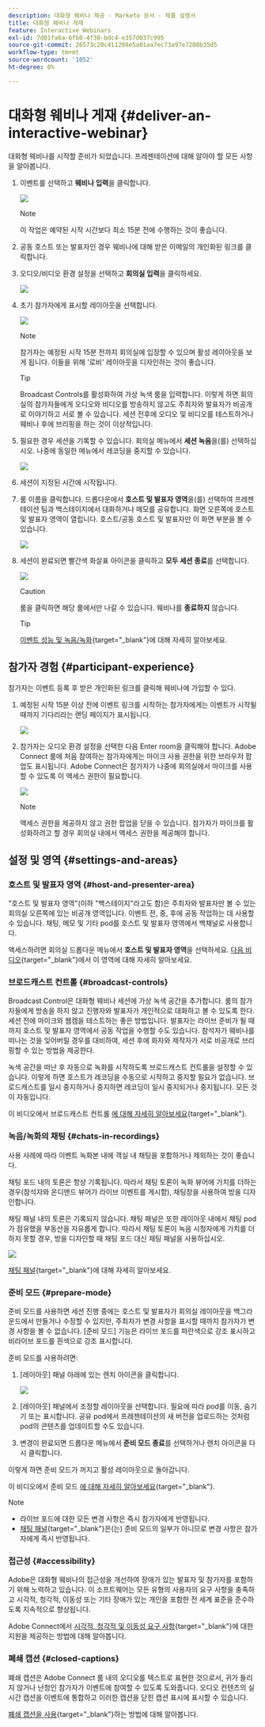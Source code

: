 ```yaml
---
description: 대화형 웨비나 제공 - Marketo 문서 - 제품 설명서
title: 대화형 웨비나 게재
feature: Interactive Webinars
exl-id: 7d01fa6a-6fb0-4f30-bdc4-e357d037c995
source-git-commit: 26573c20c411208e5a01aa7ec73a97e7208b35d5
workflow-type: tm+mt
source-wordcount: '1052'
ht-degree: 0%

---
```


# 대화형 웨비나 게재 {#deliver-an-interactive-webinar}

대화형 웨비나를 시작할 준비가 되었습니다. 프레젠테이션에 대해 알아야 할 모든 사항을 알아봅니다.

1. 이벤트를 선택하고 **웨비나 입력**&#x200B;을 클릭합니다.

   ![](assets/deliver-an-interactive-webinar-1.png)

   >[!NOTE]
   >
   >이 작업은 예약된 시작 시간보다 최소 15분 전에 수행하는 것이 좋습니다.

1. 공동 호스트 또는 발표자인 경우 웨비나에 대해 받은 이메일의 개인화된 링크를 클릭합니다.

1. 오디오/비디오 환경 설정을 선택하고 **회의실 입력**&#x200B;을 클릭하세요.

   ![](assets/deliver-an-interactive-webinar-2.png)

1. 초기 참가자에게 표시할 레이아웃을 선택합니다.

   ![](assets/deliver-an-interactive-webinar-3.png)

   >[!NOTE]
   >
   >참가자는 예정된 시작 15분 전까지 회의실에 입장할 수 있으며 활성 레이아웃을 보게 됩니다. 이들을 위해 &#39;로비&#39; 레이아웃을 디자인하는 것이 좋습니다.

   >[!TIP]
   >
   >Broadcast Controls를 활성화하여 가상 녹색 룸을 입력합니다. 이렇게 하면 회의실의 참가자들에게 오디오와 비디오를 방송하지 않고도 주최자와 발표자가 비공개로 이야기하고 서로 볼 수 있습니다. 세션 전후에 오디오 및 비디오를 테스트하거나 웨비나 후에 브리핑을 하는 것이 이상적입니다.

1. 필요한 경우 세션을 기록할 수 있습니다. 회의실 메뉴에서 **세션 녹음**&#x200B;을(를) 선택하십시오. 나중에 동일한 메뉴에서 레코딩을 중지할 수 있습니다.

   ![](assets/deliver-an-interactive-webinar-4.png)

1. 세션이 지정된 시간에 시작됩니다.

1. 룸 이름을 클릭합니다. 드롭다운에서 **호스트 및 발표자 영역**&#x200B;을(를) 선택하여 프레젠테이션 팀과 백스테이지에서 대화하거나 메모를 공유합니다. 화면 오른쪽에 호스트 및 발표자 영역이 열립니다. 호스트/공동 호스트 및 발표자만 이 화면 부분을 볼 수 있습니다.

   ![](assets/deliver-an-interactive-webinar-5.png)

1. 세션이 완료되면 빨간색 화살표 아이콘을 클릭하고 **모두 세션 종료**&#x200B;를 선택합니다.

   ![](assets/deliver-an-interactive-webinar-6.png)

   >[!CAUTION]
   >
   >룸을 클릭하면 해당 룸에서만 나갈 수 있습니다. 웨비나를 **종료하지** 않습니다.

   >[!TIP]
   >
   >[이벤트 성능 및 녹음/녹화](/help/marketo/product-docs/demand-generation/events/interactive-webinars/event-workflows.md){target="_blank"}에 대해 자세히 알아보세요.

## 참가자 경험 {#participant-experience}

참가자는 이벤트 등록 후 받은 개인화된 링크를 클릭해 웨비나에 가입할 수 있다.

1. 예정된 시작 15분 이상 전에 이벤트 링크를 시작하는 참가자에게는 이벤트가 시작될 때까지 기다리라는 랜딩 페이지가 표시됩니다.

   ![](assets/deliver-an-interactive-webinar-7.png)

1. 참가자는 오디오 환경 설정을 선택한 다음 Enter room을 클릭해야 합니다. Adobe Connect 룸에 처음 참여하는 참가자에게는 마이크 사용 권한을 위한 브라우저 팝업도 표시됩니다. Adobe Connect은 참가자가 나중에 회의실에서 마이크를 사용할 수 있도록 이 액세스 권한이 필요합니다.

   ![](assets/deliver-an-interactive-webinar-8.png)

   >[!NOTE]
   >
   >액세스 권한을 제공하지 않고 권한 팝업을 닫을 수 있습니다. 참가자가 마이크를 활성화하려고 할 경우 회의실 내에서 액세스 권한을 제공해야 합니다.

## 설정 및 영역 {#settings-and-areas}

### 호스트 및 발표자 영역 {#host-and-presenter-area}

&quot;호스트 및 발표자 영역&quot;(이하 &quot;백스테이지&quot;라고도 함)은 주최자와 발표자만 볼 수 있는 회의실 오른쪽에 있는 비공개 영역입니다. 이벤트 전, 중, 후에 공동 작업하는 데 사용할 수 있습니다. 채팅, 메모 및 기타 pod를 호스트 및 발표자 영역에서 백채널로 사용합니다.

액세스하려면 회의실 드롭다운 메뉴에서 **호스트 및 발표자 영역**&#x200B;을 선택하세요. [다음 비디오](https://www.youtube.com/watch?v=11GkcvIUttY){target="_blank"}에서 이 영역에 대해 자세히 알아보세요.

### 브로드캐스트 컨트롤 {#broadcast-controls}

Broadcast Control은 대화형 웨비나 세션에 가상 녹색 공간을 추가합니다. 룸의 참가자들에게 방송을 하지 않고 진행자와 발표자가 개인적으로 대화하고 볼 수 있도록 한다. 세션 전에 마이크와 웹캠을 테스트하는 좋은 방법입니다. 발표자는 라이브 준비가 될 때까지 호스트 및 발표자 영역에서 공동 작업을 수행할 수도 있습니다. 참석자가 웨비나를 떠나는 것을 잊어버릴 경우를 대비하여, 세션 후에 화자와 제작자가 서로 비공개로 브리핑할 수 있는 방법을 제공한다.

녹색 공간을 떠난 후 자동으로 녹화를 시작하도록 브로드캐스트 컨트롤을 설정할 수 있습니다. 이렇게 하면 호스트가 레코딩을 수동으로 시작하고 중지할 필요가 없습니다. 브로드캐스트를 일시 중지하거나 중지하면 레코딩이 일시 중지되거나 중지됩니다. 모든 것이 자동입니다.

이 비디오에서 브로드캐스트 컨트롤 [에 대해 자세히 알아보세요](https://www.youtube.com/watch?v=TcoCeEJoyjg){target="_blank"}.

### 녹음/녹화의 채팅 {#chats-in-recordings}

사용 사례에 따라 이벤트 녹화본 내에 객실 내 채팅을 포함하거나 제외하는 것이 좋습니다.

채팅 포드 내의 토론은 항상 기록됩니다. 따라서 채팅 토론이 녹화 뷰어에 가치를 더하는 경우(참석자와 온디맨드 뷰어가 라이브 이벤트를 게시함), 채팅창을 사용하여 방을 디자인합니다.

채팅 패널 내의 토론은 기록되지 않습니다. 채팅 패널은 또한 레이아웃 내에서 채팅 pod가 점유했을 부동산을 자유롭게 합니다. 따라서 채팅 토론이 녹음 시청자에게 가치를 더하지 못할 경우, 방을 디자인할 때 채팅 포드 대신 채팅 패널을 사용하십시오.

![](assets/deliver-an-interactive-webinar-9.png)

[채팅 패널](https://helpx.adobe.com/kr/adobe-connect/using/notes-chat-q-a-polls.html#chat_panel){target="_blank"}에 대해 자세히 알아보세요.

### 준비 모드 {#prepare-mode}

준비 모드를 사용하면 세션 진행 중에는 호스트 및 발표자가 회의실 레이아웃을 백그라운드에서 만들거나 수정할 수 있지만, 주최자가 변경 사항을 표시할 때까지 참가자가 변경 사항을 볼 수 없습니다. [준비 모드] 기능은 라이브 포드를 파란색으로 강조 표시하고 비라이브 포드를 흰색으로 강조 표시합니다.

준비 모드를 사용하려면:

1. [레이아웃] 패널 아래에 있는 렌치 아이콘을 클릭합니다.

   ![](assets/deliver-an-interactive-webinar-10.png)

1. [레이아웃] 패널에서 조정할 레이아웃을 선택합니다. 필요에 따라 pod를 이동, 숨기기 또는 표시합니다. 공유 pod에서 프레젠테이션의 새 버전을 업로드하는 것처럼 pod의 콘텐츠를 업데이트할 수도 있습니다.

1. 변경이 완료되면 드롭다운 메뉴에서 **준비 모드 종료**&#x200B;를 선택하거나 렌치 아이콘을 다시 클릭합니다.

이렇게 하면 준비 모드가 꺼지고 활성 레이아웃으로 돌아갑니다.

이 비디오에서 준비 모드 [에 대해 자세히 알아보세요](https://www.youtube.com/watch?v=kUya84sx-E4){target="_blank"}.

>[!NOTE]
>
>* 라이브 포드에 대한 모든 변경 사항은 즉시 참가자에게 반영됩니다.
>* [채팅 패널](https://helpx.adobe.com/kr/adobe-connect/using/notes-chat-q-a-polls.html#chat_panel){target="_blank"}은(는) 준비 모드의 일부가 아니므로 변경 사항은 참가자에게 즉시 반영됩니다.

### 접근성 {#accessibility}

Adobe은 대화형 웨비나의 접근성을 개선하여 장애가 있는 발표자 및 참가자를 포함하기 위해 노력하고 있습니다. 이 소프트웨어는 모든 유형의 사용자의 요구 사항을 충족하고 시각적, 청각적, 이동성 또는 기타 장애가 있는 개인을 포함한 전 세계 표준을 준수하도록 지속적으로 향상됩니다.

Adobe Connect에서 [시각적, 청각적 및 이동성 요구 사항](https://helpx.adobe.com/kr/adobe-connect/using/accessibility-features.html){target="_blank"}에 대한 지원을 제공하는 방법에 대해 알아봅니다.

### 폐쇄 캡션 {#closed-captions}

폐쇄 캡션은 Adobe Connect 룸 내의 오디오를 텍스트로 표현한 것으로서, 귀가 들리지 않거나 난청인 참가자가 이벤트에 참여할 수 있도록 도와줍니다. 오디오 컨텐츠의 실시간 캡션을 이벤트에 통합하고 이러한 캡션을 닫힌 캡션 표시에 표시할 수 있습니다.

[폐쇄 캡션을 사용](https://helpx.adobe.com/kr/adobe-connect/using/closed-captioning-html-client.html){target="_blank"}하는 방법에 대해 알아봅니다.
